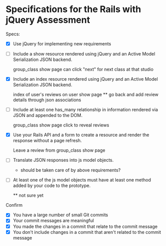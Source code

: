 # Specifications for the Rails with jQuery Assessment

Specs:
- [x] Use jQuery for implementing new requirements
- [ ] Include a show resource rendered using jQuery and an Active Model Serialization JSON backend.

    group_class show page can click "next" for next class at that studio

- [x] Include an index resource rendered using jQuery and an Active Model Serialization JSON backend.

    index of user's reviews on user show page
    ** go back and add review details through json associations

- [ ] Include at least one has_many relationship in information rendered via JSON and appended to the DOM.

    group_class show page click to reveal reviews

- [x] Use your Rails API and a form to create a resource and render the response without a page refresh.

    Leave a review from group_class show page

- [ ] Translate JSON responses into js model objects.

    * should be taken care of by above requirements?

- [ ] At least one of the js model objects must have at least one method added by your code to the prototype.

    ** not sure yet

Confirm
- [x] You have a large number of small Git commits
- [x] Your commit messages are meaningful
- [x] You made the changes in a commit that relate to the commit message
- [x] You don't include changes in a commit that aren't related to the commit message
